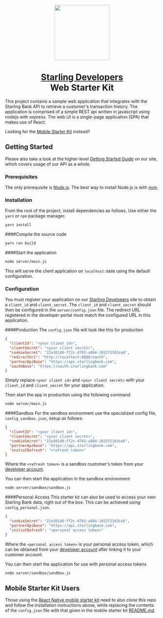 
<p align="center">
    <img height="180" width="180" src="https://www.starlingbank.com/static-files/developer-portal/github/starter-web.png">
</p>

<h1 align="center">
  <a href="http://developer.starlingbank.com/get-started">Starling Developers</a>
  <br>Web Starter Kit
</h1>


This project contains a sample web application that integrates with the Starling Bank API to retrieve a customer's transaction history.
The application is comprised of a simple REST api written in javascript using nodejs with express.
The web UI is a single-page application (SPA) that makes use of React.

Looking for the [Mobile Starter Kit](https://github.com/starlingbank/developer-api-mobile-app-starter) instead?

## Getting Started
Please also take a look at the higher-level [Getting Started Guide](http://developer.starlingbank.com/get-started) on our site, which covers usage of our API as a whole.

### Prerequisites

The only prerequisite is [Node.js](https://nodejs.org). The best way to install Node.js is with [nvm](https://github.com/creationix/nvm).

### Installation

From the root of the project, install dependencies as follows. Use either the `yarn` or `npm` package manager.

```bash
yarn install
```

####Compile the source code

```bash
yarn run build
```

####Start the application

```bash
node server/main.js
```

This will serve the client application on `localhost:8888` using the default configuration.

### Configuration

You must register your application on our [Starling Developers](https://developer.starlingbank.com/get-started) site
 to obtain a `client_id` and `client_secret`. The `client_id` and `client_secret` should then be configured in the `server/config.json` file.
 The redirect URL registered in the developer portal must match the configured URL in this application.

####Production
The `config.json` file will look like this for production
```JSON
{
  "clientId": "<your client id>",
  "clientSecret": "<your client secret>",
  "cookieSecret": "21e361d0-ff2c-4763-a084-1032f2103ce8",
  "redirectUri": "http://localhost:8888/oauth",
  "partnerApiBase": "https://api.starlingbank.com",
  "oauthBase": "https://oauth.starlingbank.com"
}
```
Simply replace `<your client id>` and `<your client secret>` with your `client_id` and `client_secret` for your application.

Then start the app in production using the following command
```bash
node server/main.js
```

####Sandbox
For the sandbox environment use the specialized config file, `config_sandbox.json`, setup as follows:
```JSON
{
  "clientId": "<your client id>",
  "clientSecret": "<your client secret>",
  "cookieSecret": "21e361d0-ff2c-4763-a084-1032f2103ce8",
  "partnerApiBase": "https://api.starlingbank.com",
  "initialRefresh": "<refresh token>"
}
```
Where the `<refresh token>` is a sandbox customer's token from your [developer account](https://developer.starlingbank.com/sandbox).

You can then start the application in the sandbox environment
```bash
node server/sandbox/sandbox.js
```

####Personal Access
This starter kit can also be used to access your own Starling Bank data, right out of the box. This can be achieved using `config_personal.json`.
```JSON
{
  "cookieSecret": "21e361d0-ff2c-4763-a084-1032f2103ce8",
  "partnerApiBase": "https://api.starlingbank.com",
  "initialRefresh": "<personal access token>"
}
```
Where the `<personal access token>` is your personal access token, which can be obtained from your [developer account](https://developer.starlingbank.com/token) after linking it to your customer account.

You can then start the application for use with personal access tokens
```bash
node server/sandbox/sandbox.js
```

## Mobile Starter Kit Users

Those using the [React Native mobile starter kit](https://github.com/starlingbank/developer-api-mobile-app-starter) need to also
 clone this repo and follow the installation instructions above, while replacing the contents of the `config.json` file with that given in the mobile starter kit [README.md](https://github.com/starlingbank/developer-api-mobile-app-starter)   
